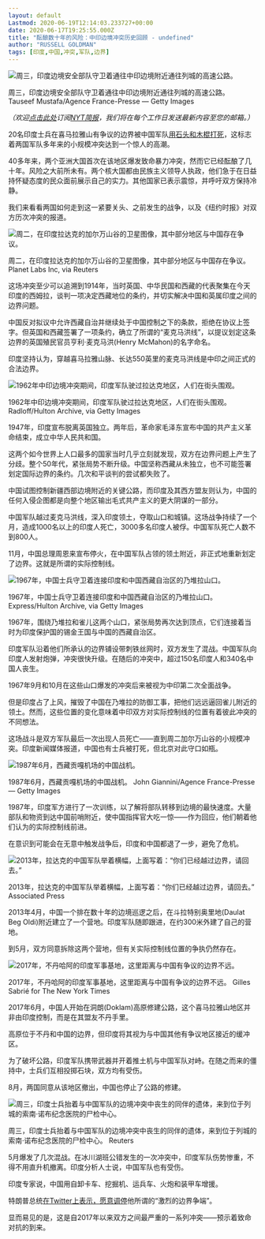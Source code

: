 ```yaml
---
layout: default
Lastmod: 2020-06-19T12:14:03.233727+00:00
date: 2020-06-17T19:25:55.000Z
title: "酝酿数十年的风险：中印边境冲突历史回顾 - undefined"
author: "RUSSELL GOLDMAN"
tags: [印度,中国,冲突,军队,边界]
---
```


![周三，印度边境安全部队守卫着通往中印边境附近通往列城的高速公路。 ](https://images.weserv.nl/?url=https%3A//static01.nyt.com/images/2020/06/17/world/17china-india-clashes-1/merlin_173606910_d096a3b1-723a-4e95-ad40-4c539e697809-master1050.jpg)

周三，印度边境安全部队守卫着通往中印边境附近通往列城的高速公路。 Tauseef Mustafa/Agence France-Presse — Getty Images

_（欢迎_[_点击此处_](https://sso.nytcn.me/email/?source=top-right)_订阅_[_NYT简报_](https://m.cn.nytimes.com/morning-brief/)_，我们将在每个工作日发送最新内容至您的邮箱。）_

20名印度士兵在喜马拉雅山有争议的边界被中国军队[用石头和木棍打死](https://www.nytimes.com/2020/06/16/world/asia/indian-china-border-clash.html)，这标志着两国军队多年来的小规模冲突达到一个惊人的高潮。

40多年来，两个亚洲大国首次在该地区爆发致命暴力冲突，然而它已经酝酿了几十年。风险之大前所未有。两个核大国都由民族主义领导人执政，他们急于在日益持怀疑态度的民众面前展示自己的实力。其他国家已表示震惊，并呼吁双方保持冷静。

我们来看看两国如何走到这一紧要关头、之前发生的战争，以及《纽约时报》对双方历次冲突的报道。

![周二，在印度拉达克的加尔万山谷的卫星图像，其中部分地区与中国存在争议。](https://images.weserv.nl/?url=https%3A//static01.nyt.com/images/2020/06/17/world/17china-india-clashes-border/17china-india-clashes-border-master1050.jpg)

周二，在印度拉达克的加尔万山谷的卫星图像，其中部分地区与中国存在争议。 Planet Labs Inc, via Reuters

这场冲突至少可以追溯到1914年，当时英国、中华民国和西藏的代表聚集在今天印度的西姆拉，谈判一项决定西藏地位的条约，并切实解决中国和英属印度之间的边界问题。

中国反对拟议中允许西藏自治并继续处于中国控制之下的条款，拒绝在协议上签字。但英国和西藏签署了一项条约，确立了所谓的“麦克马洪线”，以提议划定这条边界的英国殖民官员亨利·麦克马洪(Henry McMahon)的名字命名。

印度坚持认为，穿越喜马拉雅山脉、长达550英里的麦克马洪线是中印之间正式的合法边界。

![1962年中印边境冲突期间，印度军队驶过拉达克地区，人们在街头围观。](https://images.weserv.nl/?url=https%3A//static01.nyt.com/images/2020/06/16/world/17china-india-clashes-1962/16india-china6-master1050.jpg)

1962年中印边境冲突期间，印度军队驶过拉达克地区，人们在街头围观。 Radloff/Hulton Archive, via Getty Images

1947年，印度宣布脱离英国独立。两年后，革命家毛泽东宣布中国的共产主义革命结束，成立中华人民共和国。

这两个如今世界上人口最多的国家当时几乎立刻就发现，双方在边界问题上产生了分歧。整个50年代，紧张局势不断升级。中国坚称西藏从未独立，也不可能签署划定国际边界的条约。几次和平谈判的尝试都失败了。

中国试图控制新疆西部边境附近的关键公路，而印度及其西方盟友则认为，中国的任何入侵企图都是向整个地区输出毛式共产主义的更大阴谋的一部分。

中国军队越过麦克马洪线，深入印度领土，夺取山口和城镇。这场战争持续了一个月，造成1000名以上的印度人死亡，3000多名印度人被俘。中国军队死亡人数不到800人。

11月，中国总理周恩来宣布停火，在中国军队占领的领土附近，非正式地重新划定了边界。这就是所谓的实际控制线。

![1967年，中国士兵守卫着连接印度和中国西藏自治区的乃堆拉山口。](https://images.weserv.nl/?url=https%3A//static01.nyt.com/images/2020/06/17/world/17china-india-clashes-1967/merlin_173608815_659a999c-ce1c-4004-a15e-f8e5d8ff4b6c-master1050.jpg)

1967年，中国士兵守卫着连接印度和中国西藏自治区的乃堆拉山口。 Express/Hulton Archive, via Getty Images

1967年，围绕乃堆拉和雀儿这两个山口，紧张局势再次达到顶点，它们连接着当时为印度保护国的锡金王国与中国的西藏自治区。

印度军队沿着他们所承认的边界铺设带刺铁丝网时，双方发生了混战。中国军队向印度人发射炮弹，冲突很快升级。在随后的冲突中，超过150名印度人和340名中国人丧生。

1967年9月和10月在这些山口爆发的冲突后来被视为中印第二次全面战争。

但是印度占了上风，摧毁了中国在乃堆拉的防御工事，把他们远远逼回雀儿附近的领土。然而，这些位置的变化意味着中印双方对实际控制线的位置有着彼此冲突的不同想法。

这场战斗是双方军队最后一次出现人员死亡——直到周二加尔万山谷的小规模冲突。印度新闻媒体报道，中国也有士兵被打死，但北京对此守口如瓶。

![1987年6月，西藏贡嘎机场的中国战机。](https://images.weserv.nl/?url=https%3A//static01.nyt.com/images/2020/06/17/world/17china-india-clashes-1987/merlin_173608905_bd5e2a09-a67f-4947-8332-9b2d13134f0b-master1050.jpg)

1987年6月，西藏贡嘎机场的中国战机。 John Giannini/Agence France-Presse — Getty Images

1987年，印度军方进行了一次训练，以了解将部队转移到边境的最快速度。大量部队和物资到达中国前哨附近，使中国指挥官大吃一惊——作为回应，他们朝着他们认为的实际控制线前进。

在意识到可能会在无意中触发战争后，印度和中国都退了一步，避免了危机。

![2013年，拉达克的中国军队举着横幅，上面写着：“你们已经越过边界，请回去。”](https://images.weserv.nl/?url=https%3A//static01.nyt.com/images/2020/06/17/world/17china-india-clashes-2013/merlin_173605794_84c01012-9918-4841-8de9-81110a0f710d-master1050.jpg)

2013年，拉达克的中国军队举着横幅，上面写着：“你们已经越过边界，请回去。” Associated Press

2013年4月，中国一个排在数十年的边境巡逻之后，在斗拉特别奥里地(Daulat Beg Oldi)附近建立了一个营地。印度军队随即跟进，在约300米外建了自己的营地。

到5月，双方同意拆除这两个营地，但有关实际控制线位置的争执仍然存在。

![2017年，不丹哈阿的印度军事基地，这里距离与中国有争议的边界不远。](https://images.weserv.nl/?url=https%3A//static01.nyt.com/images/2020/06/17/world/17china-india-clashes-2017/merlin_125652911_546e36a2-4644-479d-95b7-e6234bb09f57-master1050.jpg)

2017年，不丹哈阿的印度军事基地，这里距离与中国有争议的边界不远。 Gilles Sabrié for The New York Times

2017年6月，中国人开始在洞朗(Doklam)高原修建公路，这个喜马拉雅山地区并非由印度控制，而是在其盟友不丹手里。

高原位于不丹和中国的边界，但印度将其视为与中国其他有争议地区接近的缓冲区。

为了破坏公路，印度军队携带武器并开着推土机与中国军队对峙。在随之而来的僵持中，士兵们互相投掷石块，双方均有受伤。

8月，两国同意从该地区撤出，中国也停止了公路的修建。

![周三，印度士兵抬着与中国军队的边境冲突中丧生的同伴的遗体，来到位于列城的索南·诺布纪念医院的尸检中心。](https://images.weserv.nl/?url=https%3A//static01.nyt.com/images/2020/06/17/world/17china-india-2020/merlin_173608884_971810c7-25c9-4531-a15a-2a2abcf1205b-master1050.jpg)

周三，印度士兵抬着与中国军队的边境冲突中丧生的同伴的遗体，来到位于列城的索南·诺布纪念医院的尸检中心。 Reuters

5月爆发了几次混战。在冰川湖班公错发生的一次冲突中，印度军队伤势惨重，不得不用直升机撤离。印度分析人士说，中国军队也有受伤。

印度专家说，中国用自卸卡车、挖掘机、运兵车、火炮和装甲车增援。

特朗普总统[在Twitter上表示，愿意调停](https://twitter.com/realDonaldTrump/status/1265604027678670848)他所谓的“激烈的边界争端”。

显而易见的是，这是自2017年以来双方之间最严重的一系列冲突——预示着致命对抗的到来。

